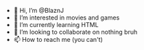 - 👋 Hi, I’m @BlaznJ
- 👀 I’m interested in movies and games
- 🌱 I’m currently learning HTML
- 💞️ I’m looking to collaborate on nothing bruh
- 📫 How to reach me (you can't)

<!---
BlaznJ/BlaznJ is a ✨ special ✨ repository because its `README.md` (this file) appears on your GitHub profile.
You can click the Preview link to take a look at your changes.
--->
